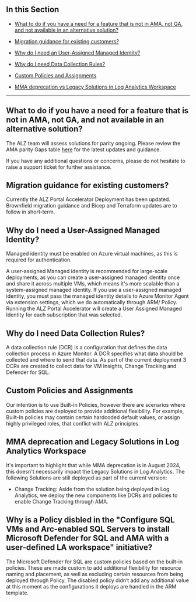 ## In this Section

- [What to do if you have a need for a feature that is not in AMA, not GA, and not available in an alternative solution?](#What-to-do-if-you-have-a-need-for-a-feature-that-is-not-in-AMA,-not-GA,-and-not-available-in-an-alternative-solution?)
- [Migration guidance for existing customers?](#Migration-guidance-for-existing-customers?)

- [Why do I need an User-Assigned Managed Identity?](#Why-do-I-need-a-User-Assigned-Managed-Identity?)
- [Why do I need Data Collection Rules?](#Why-do-I-need-Data-Collection-Rules?)
- [Custom Policies and Assignments](#Custom-Policies-and-Assignments)
- [MMA deprecation vs Legacy Solutions in Log Analytics Workspace](#MMA-deprecation-and-Legacy-Solutions-in-Log-Analytics-Workspace)

---

## What to do if you have a need for a feature that is not in AMA, not GA, and not available in an alternative solution?

The ALZ team will assess solutions for parity ongoing. Please review the AMA parity Gaps table [here](./ALZ-AMA-Update#table-ama-parity-status) for the latest updates and guidance.

If you have any additional questions or concerns, please do not hesitate to raise a support ticket for further assistance.

## Migration guidance for existing customers?

Currently the ALZ Portal Accelerator Deployment has been updated. Brownfield migration guidance and Bicep and Terraform updates are to follow in short-term.

## Why do I need a User-Assigned Managed Identity?

Managed identity must be enabled on Azure virtual machines, as this is required for authentication.

A user-assigned Managed identity is recommended for large-scale deployments, as you can create a user-assigned managed identity once and share it across multiple VMs, which means it's more scalable than a system-assigned managed identity. If you use a user-assigned managed identity, you must pass the managed identity details to Azure Monitor Agent via extension settings, which we do automatically through ARM/ Policy. Running the ALZ Portal Accelerator will create a User Assigned Managed Identity for each subscription that was selected.

## Why do I need Data Collection Rules?

A data collection rule (DCR) is a configuration that defines the data collection process in Azure Monitor. A DCR specifies what data should be collected and where to send that data. As part of the current deployment 3 DCRs are created to collect data for VM Insights, Change Tracking and Defender for SQL.

## Custom Policies and Assignments

Our intention is to use Built-in Policies, however there are scenarios where custom policies are deployed to provide additional flexibility. For example, Built-In policies may contain certain hardcoded default values, or assign highly privileged roles, that conflict with ALZ principles.

## MMA deprecation and Legacy Solutions in Log Analytics Workspace

It's important to highlight that while MMA deprecation is in August 2024, this doesn't necessarily impact the Legacy Solutions in Log Analytics. The following Solutions are still deployed as part of the current version:

- Change Tracking: Aside from the solution being deployed in Log Analytics, we deploy the new components like DCRs and policies to enable Change Tracking through AMA.

## Why is a Policy disbled in the "Configure SQL VMs and Arc-enabled SQL Servers to install Microsoft Defender for SQL and AMA with a user-defined LA workspace" initiative?

The Microsoft Defender for SQL are custom policies based on the built-in policies. These are made custom to add additional flexibility for resource naming and placement, as well as excluding certain resources from being deployed through Policy. The disabled policy didn’t add any additional value at this moment as the configurations it deploys are handled in the ARM template. 

